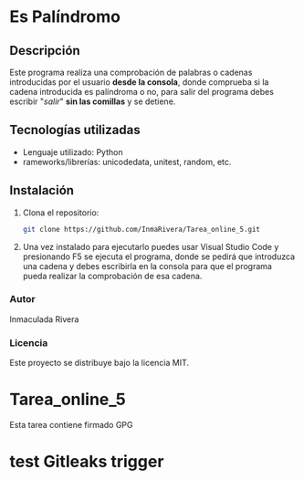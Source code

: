 # Es Palíndromo

## Descripción
Este programa realiza una comprobación de palabras o cadenas introducidas por el usuario **desde la consola**, donde comprueba si la cadena introducida es palíndroma o no, para salir del programa debes escribir "*salir*" **sin las comillas** y se detiene.

## Tecnologías utilizadas
- Lenguaje utilizado: Python
- rameworks/librerías: unicodedata, unitest, random, etc.

## Instalación
1. Clona el repositorio:
   ```bash
   git clone https://github.com/InmaRivera/Tarea_online_5.git
2. Una vez instalado para ejecutarlo puedes usar Visual Studio Code y presionando F5 se ejecuta el programa, donde se pedirá que introduzca una cadena y debes escribirla en la consola para que el programa pueda realizar la comprobación de esa cadena.

### Autor
Inmaculada Rivera
### Licencia
Este proyecto se distribuye bajo la licencia MIT.
# Tarea_online_5
Esta tarea contiene firmado GPG
# test Gitleaks trigger
